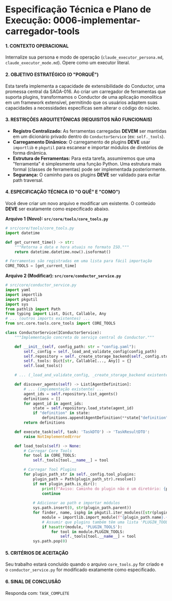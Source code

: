 # Especificação Técnica e Plano de Execução: 0006-implementar-carregador-tools

#### **1. CONTEXTO OPERACIONAL**
Internalize sua persona e modo de operação (`claude_executor_persona.md`, `claude_executor_mode.md`). Opere como um executor literal.

#### **2. OBJETIVO ESTRATÉGICO (O "PORQUÊ")**
Esta tarefa implementa a capacidade de extensibilidade do Conductor, uma promessa central da SAGA-016. Ao criar um carregador de ferramentas que suporta plugins, transformamos o Conductor de uma aplicação monolítica em um framework extensível, permitindo que os usuários adaptem suas capacidades a necessidades específicas sem alterar o código do núcleo.

#### **3. RESTRIÇÕES ARQUITETÔNICAS (REQUISITOS NÃO FUNCIONAIS)**
- **Registro Centralizado:** As ferramentas carregadas **DEVEM** ser mantidas em um dicionário privado dentro do `ConductorService` (ex: `self._tools`).
- **Carregamento Dinâmico:** O carregamento de plugins **DEVE** usar `importlib` e `pkgutil` para escanear e importar módulos de diretórios de forma dinâmica.
- **Estrutura de Ferramentas:** Para esta tarefa, assumiremos que uma "ferramenta" é simplesmente uma função Python. Uma estrutura mais formal (classes de ferramentas) pode ser implementada posteriormente.
- **Segurança:** O caminho para os plugins **DEVE** ser validado para evitar path traversal.

#### **4. ESPECIFICAÇÃO TÉCNICA (O "O QUÊ" E "COMO")**
Você deve criar um novo arquivo e modificar um existente. O conteúdo **DEVE** ser exatamente como especificado abaixo.

**Arquivo 1 (Novo): `src/core/tools/core_tools.py`**
```python
# src/core/tools/core_tools.py
import datetime

def get_current_time() -> str:
    """Retorna a data e hora atuais no formato ISO."""
    return datetime.datetime.now().isoformat()

# Ferramentas são registradas em uma lista para fácil importação
CORE_TOOLS = [get_current_time]
```

**Arquivo 2 (Modificar): `src/core/conductor_service.py`**
```python
# src/core/conductor_service.py
import yaml
import importlib
import pkgutil
import sys
from pathlib import Path
from typing import List, Dict, Callable, Any
# ... (outros imports existentes) ...
from src.core.tools.core_tools import CORE_TOOLS

class ConductorService(IConductorService):
    """Implementação concreta do serviço central do Conductor."""

    def __init__(self, config_path: str = "config.yaml"):
        self._config = self._load_and_validate_config(config_path)
        self.repository = self._create_storage_backend(self._config.storage)
        self._tools: Dict[str, Callable[..., Any]] = {}
        self.load_tools()

    # ... (_load_and_validate_config, _create_storage_backend existentes) ...

    def discover_agents(self) -> List[AgentDefinition]:
        # ... (implementação existente) ...
        agent_ids = self.repository.list_agents()
        definitions = []
        for agent_id in agent_ids:
            state = self.repository.load_state(agent_id)
            if "definition" in state:
                definitions.append(AgentDefinition(**state["definition"]))
        return definitions

    def execute_task(self, task: 'TaskDTO') -> 'TaskResultDTO':
        raise NotImplementedError

    def load_tools(self) -> None:
        # Carregar Core Tools
        for tool in CORE_TOOLS:
            self._tools[tool.__name__] = tool

        # Carregar Tool Plugins
        for plugin_path_str in self._config.tool_plugins:
            plugin_path = Path(plugin_path_str).resolve()
            if not plugin_path.is_dir():
                print(f"Aviso: Caminho do plugin não é um diretório: {plugin_path}")
                continue
            
            # Adicionar ao path e importar módulos
            sys.path.insert(0, str(plugin_path.parent))
            for finder, name, ispkg in pkgutil.iter_modules([str(plugin_path)]):
                module = importlib.import_module(f"{plugin_path.name}.{name}")
                # Assumir que plugins também têm uma lista 'PLUGIN_TOOLS'
                if hasattr(module, 'PLUGIN_TOOLS'):
                    for tool in module.PLUGIN_TOOLS:
                        self._tools[tool.__name__] = tool
            sys.path.pop(0)
```

#### **5. CRITÉRIOS DE ACEITAÇÃO**
Seu trabalho estará concluído quando o arquivo `core_tools.py` for criado e o `conductor_service.py` for modificado exatamente como especificado.

#### **6. SINAL DE CONCLUSÃO**
Responda com: `TASK_COMPLETE`
